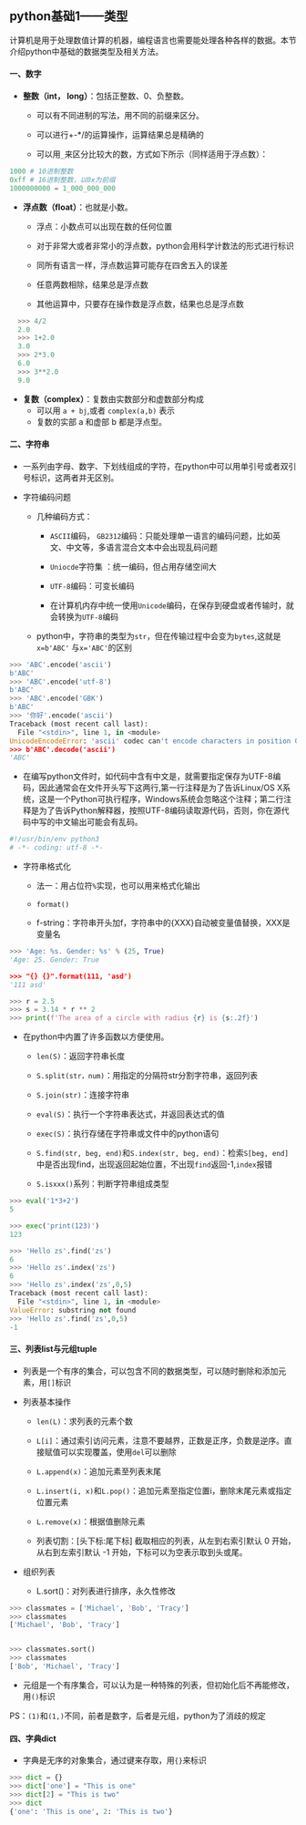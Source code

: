 ## python基础1——类型

  计算机是用于处理数值计算的机器，编程语言也需要能处理各种各样的数据。本节介绍python中基础的数据类型及相关方法。

#### 一、数字

+ **整数（int， long）**：包括正整数、0、负整数。
  
  + 可以有不同进制的写法，用不同的前缀来区分。
  
  + 可以进行+-*/的运算操作，运算结果总是精确的
  
  + 可以用`_`来区分比较大的数，方式如下所示（同样适用于浮点数）：

```python
1000 # 10进制整数
0xff # 16进制整数，以0x为前缀
1000000000 = 1_000_000_000
```

+ **浮点数（float）**：也就是小数。
  
  + 浮点：小数点可以出现在数的任何位置
  
  + 对于非常大或者非常小的浮点数，python会用科学计数法的形式进行标识
  
  + 同所有语言一样，浮点数运算可能存在四舍五入的误差
  
  + 任意两数相除，结果总是浮点数
  
  + 其他运算中，只要存在操作数是浮点数，结果也总是浮点数

```python
  >>> 4/2
  2.0
  >>> 1+2.0
  3.0
  >>> 2*3.0
  6.0
  >>> 3**2.0
  9.0
```

+ **复数（complex）**：复数由实数部分和虚数部分构成
  + 可以用 `a + bj`,或者 `complex(a,b)` 表示
  + 复数的实部 a 和虚部 b 都是浮点型。

#### 二、字符串

- 一系列由字母、数字、下划线组成的字符，在python中可以用单引号或者双引号标识，这两者并无区别。
+ 字符编码问题
  
  - 几种编码方式：
    
    - `ASCII`编码， `GB2312`编码：只能处理单一语言的编码问题，比如英文、中文等，多语言混合文本中会出现乱码问题
    
    - `Uniocde`字符集 ：统一编码，但占用存储空间大
    
    - `UTF-8`编码：可变长编码
    
    - 在计算机内存中统一使用`Unicode`编码，在保存到硬盘或者传输时，就会转换为`UTF-8`编码
  
  - python中，字符串的类型为`str`，但在传输过程中会变为`bytes`,这就是`x=b'ABC'` 与`x='ABC'`的区别

```python
>>> 'ABC'.encode('ascii')
b'ABC'
>>> 'ABC'.encode('utf-8')
b'ABC'
>>> 'ABC'.encode('GBK')
b'ABC'
>>> '你好'.encode('ascii')
Traceback (most recent call last):
  File "<stdin>", line 1, in <module>
UnicodeEncodeError: 'ascii' codec can't encode characters in position 0-1: ordinal not in range(128)
>>> b'ABC'.decode('ascii')
'ABC'
```

- 在编写python文件时，如代码中含有中文是，就需要指定保存为UTF-8编码，因此通常会在文件开头写下这两行,第一行注释是为了告诉Linux/OS X系统，这是一个Python可执行程序，Windows系统会忽略这个注释；第二行注释是为了告诉Python解释器，按照UTF-8编码读取源代码，否则，你在源代码中写的中文输出可能会有乱码。

```python
#!/usr/bin/env python3
# -*- coding: utf-8 -*-
```

- 字符串格式化
  
  - 法一：用占位符`%`实现，也可以用来格式化输出
  
  - `format()`
  
  - f-string：字符串开头加f，字符串中的{XXX}自动被变量值替换，XXX是变量名

```python
>>> 'Age: %s. Gender: %s' % (25, True)
'Age: 25. Gender: True

>>> "{} {}".format(111, 'asd')
'111 asd'  

>>> r = 2.5
>>> s = 3.14 * r ** 2
>>> print(f'The area of a circle with radius {r} is {s:.2f}')
```

- 在python中内置了许多函数以方便使用。
  
  * `len(S)`：返回字符串长度
  
  * `S.split(str，num)`：用指定的分隔符str分割字符串，返回列表
  
  * `S.join(str)`：连接字符串
  
  * `eval(S)`：执行一个字符串表达式，并返回表达式的值
  
  * `exec(S)`：执行存储在字符串或文件中的python语句
  
  * `S.find(str, beg, end)`和`S.index(str, beg, end)`：检索`S[beg, end]`中是否出现find，出现返回起始位置，不出现`find`返回-1,`index`报错
  
  * `S.isxxx()`系列：判断字符串组成类型

```python
>>> eval('1*3+2')
5  

>>> exec('print(123)')
123 

>>> 'Hello zs'.find('zs')
6
>>> 'Hello zs'.index('zs')
6
>>> 'Hello zs'.index('zs',0,5)
Traceback (most recent call last):
  File "<stdin>", line 1, in <module>
ValueError: substring not found
>>> 'Hello zs'.find('zs',0,5)
-1
```

#### 三、列表list与元组tuple

+ 列表是一个有序的集合，可以包含不同的数据类型，可以随时删除和添加元素，用`[]`标识

+ 列表基本操作
  
  + `len(L)`：求列表的元素个数
  
  + `L[i]`：通过索引访问元素，注意不要越界，正数是正序，负数是逆序。直接赋值可以实现覆盖，使用`del`可以删除
  
  + `L.append(x)`：追加元素至列表末尾
  
  + `L.insert(i, x)`和`L.pop()`：追加元素至指定位置i，删除末尾元素或指定位置元素
  
  + `L.remove(x)`：根据值删除元素
  
  + 列表切割：[头下标:尾下标] 截取相应的列表，从左到右索引默认 0 开始，从右到左索引默认 -1 开始，下标可以为空表示取到头或尾。

+ 组织列表
  
  + L.sort()：对列表进行排序，永久性修改

```python
>>> classmates = ['Michael', 'Bob', 'Tracy']
>>> classmates
['Michael', 'Bob', 'Tracy']  


>>> classmates.sort()
>>> classmates
['Bob', 'Michael', 'Tracy']
```

+ 元组是一个有序集合，可以认为是一种特殊的列表，但初始化后不再能修改，用`()`标识

PS：`(1)`和`(1,)`不同，前者是数字，后者是元组，python为了消歧的规定

#### 四、字典dict

+ 字典是无序的对象集合，通过键来存取，用`{}`来标识

```python
>>> dict = {}
>>> dict['one'] = "This is one"
>>> dict[2] = "This is two"
>>> dict
{'one': 'This is one', 2: 'This is two'}
```
